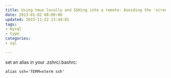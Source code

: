 ```yaml
---
title: Using tmux locally and SSHing into a remote: Avoiding the 'screen-256color': unknown terminal type. 
date: 2013-01-02 08:00:00
updated: 2015-11-22 13:44:01
tags: 
- mysql
- type
categories: 
- sql

---
```

set an alias in your .zshrc/.bashrc:

    alias ssh='TERM=xterm ssh'

